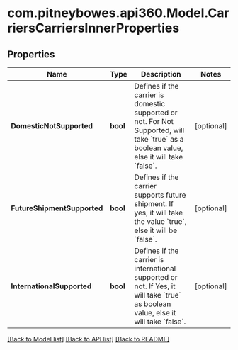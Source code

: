 # com.pitneybowes.api360.Model.CarriersCarriersInnerProperties

## Properties

Name | Type | Description | Notes
------------ | ------------- | ------------- | -------------
**DomesticNotSupported** | **bool** | Defines if the carrier is domestic supported or not. For Not Supported, will take &#x60;true&#x60; as a boolean value, else it will take &#x60;false&#x60;. | [optional] 
**FutureShipmentSupported** | **bool** | Defines if the carrier supports future shipment. If yes, it will take the value &#x60;true&#x60;, else it will be &#x60;false&#x60;. | [optional] 
**InternationalSupported** | **bool** | Defines if the carrier is international supported or not. If Yes, it will take &#x60;true&#x60; as boolean value, else it will take &#x60;false&#x60;. | [optional] 

[[Back to Model list]](../../README.md#documentation-for-models) [[Back to API list]](../../README.md#documentation-for-api-endpoints) [[Back to README]](../../README.md)


